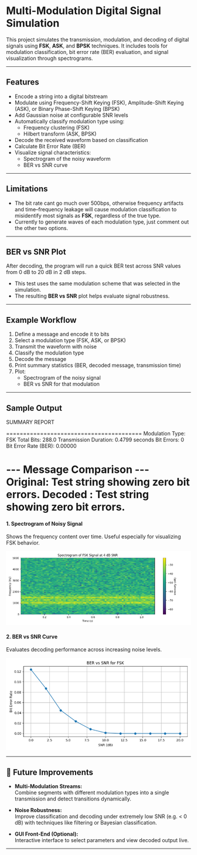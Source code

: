 # Multi-Modulation Digital Signal Simulation

This project simulates the transmission, modulation, and decoding of digital signals using **FSK**, **ASK**, and **BPSK** techniques. It includes tools for modulation classification, bit error rate (BER) evaluation, and signal visualization through spectrograms.

---

## Features

- Encode a string into a digital bitstream
- Modulate using Frequency-Shift Keying (FSK), Amplitude-Shift Keying (ASK), or Binary Phase-Shift Keying (BPSK)
- Add Gaussian noise at configurable SNR levels
- Automatically classify modulation type using:
  - Frequency clustering (FSK)
  - Hilbert transform (ASK, BPSK)
- Decode the received waveform based on classification
- Calculate Bit Error Rate (BER)
- Visualize signal characteristics:
  - Spectrogram of the noisy waveform
  - BER vs SNR curve

---

## Limitations

- The bit rate cant go much over 500bps, otherwise frequency artifacts and time–frequency leakage will cause modulation classification to misidentify most signals as **FSK**, regardless of the true type.
- Currently to generate waves of each modulation type, just comment out the other two options.

---

## BER vs SNR Plot

After decoding, the program will run a quick BER test across SNR values from 0 dB to 20 dB in 2 dB steps.

- This test uses the same modulation scheme that was selected in the simulation.
- The resulting **BER vs SNR** plot helps evaluate signal robustness.

---

## Example Workflow

1. Define a message and encode it to bits
2. Select a modulation type (FSK, ASK, or BPSK)
3. Transmit the waveform with noise
4. Classify the modulation type
5. Decode the message
6. Print summary statistics (BER, decoded message, transmission time)
7. Plot:
   - Spectrogram of the noisy signal
   - BER vs SNR for that modulation

---

## Sample Output

SUMMARY REPORT

========================================
Modulation Type: FSK
Total Bits: 288.0
Transmission Duration: 0.4799 seconds
Bit Errors: 0
Bit Error Rate (BER): 0.00000

--- Message Comparison ---
Original: Test string showing zero bit errors.
Decoded : Test string showing zero bit errors.
========================================

#### 1. Spectrogram of Noisy Signal  
Shows the frequency content over time. Useful especially for visualizing FSK behavior.

![Spectrogram](plots/fsk-specgram-4dbSNR.png)

#### 2. BER vs SNR Curve  
Evaluates decoding performance across increasing noise levels.

![BER Plot](plots/BERvsSNR-fsk-forced-error.png)


---

## 🚀 Future Improvements

- **Multi-Modulation Streams:**  
  Combine segments with different modulation types into a single transmission and detect transitions dynamically.

- **Noise Robustness:**  
  Improve classification and decoding under extremely low SNR (e.g. < 0 dB) with techniques like filtering or Bayesian classification.

- **GUI Front-End (Optional):**  
  Interactive interface to select parameters and view decoded output live.

---
